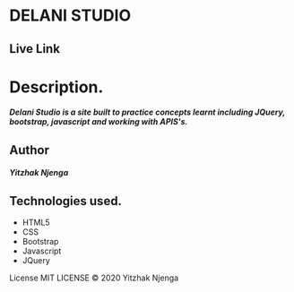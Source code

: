 # DELANI STUDIO

 ## Live Link


# Description.
##### Delani Studio is a site built to practice concepts learnt including JQuery, bootstrap, javascript and working with APIS's.

## Author
##### Yitzhak Njenga






## Technologies used.
* HTML5
* CSS
* Bootstrap
* Javascript
* JQuery



License
MIT LICENSE © 2020 Yitzhak Njenga


